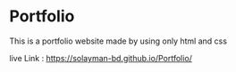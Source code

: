 # Portfolio

This is a portfolio website made by using only html and css

live Link : https://solayman-bd.github.io/Portfolio/

